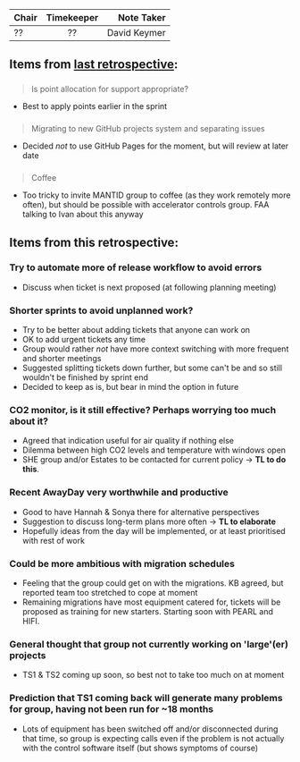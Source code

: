 | Chair      | Timekeeper | Note Taker |
| :--------   | :---------: | ----------: |
| ?? | ?? | David Keymer |

## Items from [last retrospective](https://github.com/ISISComputingGroup/ibex_developers_manual/wiki/Retrospective-notes-2023.01.04):

### 
> Is point allocation for support appropriate?
- Best to apply points earlier in the sprint

###  
> Migrating to new GitHub projects system and separating issues
- Decided _not_ to use GitHub Pages for the moment, but will review at later date

### 
> Coffee
- Too tricky to invite MANTID group to coffee (as they work remotely more often), but should be possible with accelerator controls group.  FAA talking to Ivan about this anyway


## Items from this retrospective:

### Try to automate more of release workflow to avoid errors
- Discuss when ticket is next proposed (at following planning meeting)

### Shorter sprints to avoid unplanned work?
- Try to be better about adding tickets that anyone can work on
- OK to add urgent tickets any time
- Group would rather _not_ have more context switching with more frequent and shorter meetings
- Suggested splitting tickets down further, but some can't be and so still wouldn't be finished by sprint end
- Decided to keep as is, but bear in mind the option in future

### CO2 monitor, is it still effective?  Perhaps worrying too much about it?
- Agreed that indication useful for air quality if nothing else
- Dilemma between high CO2 levels and temperature with windows open
- SHE group and/or Estates to be contacted for current policy -> **TL to do this**.

### Recent AwayDay very worthwhile and productive
- Good to have Hannah & Sonya there for alternative perspectives
- Suggestion to discuss long-term plans more often -> **TL to elaborate**
- Hopefully ideas from the day will be implemented, or at least prioritised with rest of work

### Could be more ambitious with migration schedules
- Feeling that the group could get on with the migrations.  KB agreed, but reported team too stretched to cope at moment
- Remaining migrations have most equipment catered for, tickets will be proposed as training for new starters.  Starting soon with PEARL and HIFI.

### General thought that group not currently working on 'large'(er) projects
- TS1 & TS2 coming up soon, so best not to take too much on at moment

### Prediction that TS1 coming back will generate many problems for group, having not been run for ~18 months
- Lots of equipment has been switched off and/or disconnected during that time, so group is expecting calls even if the problem is not actually with the control software itself (but shows symptoms of course)
